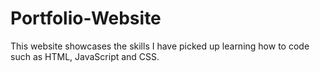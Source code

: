 # Portfolio-Website
This website showcases the skills I have picked up learning how to code such as HTML, JavaScript and CSS. 
